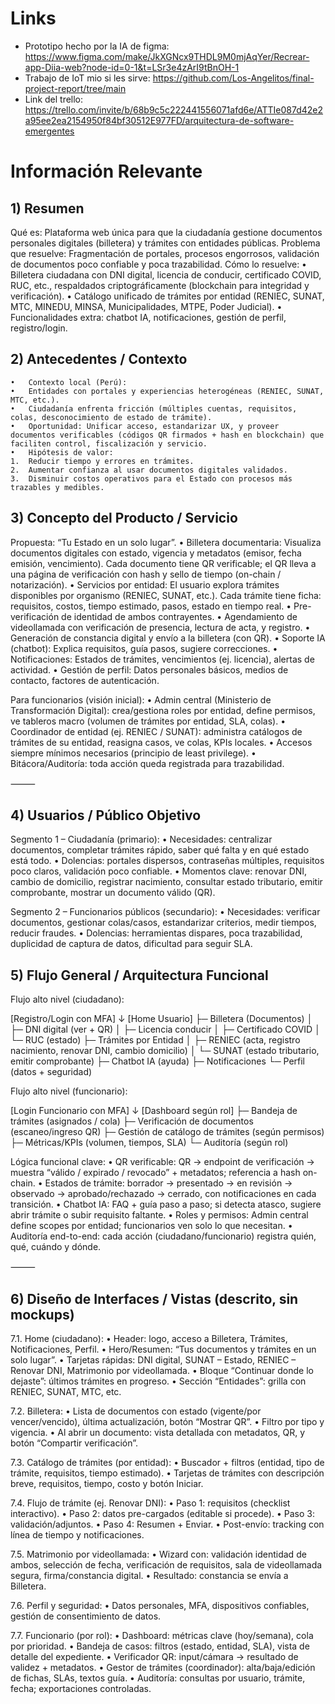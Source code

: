 # Links
- Prototipo hecho por la IA de figma: https://www.figma.com/make/JkXGNcx9THDL9M0mjAqYer/Recrear-app-Diia-web?node-id=0-1&t=LSr3e4zArI9tBnOH-1
- Trabajo de IoT mio si les sirve: https://github.com/Los-Angelitos/final-project-report/tree/main
- Link del trello: https://trello.com/invite/b/68b9c5c222441556071afd6e/ATTIe087d42e2a95ee2ea2154950f84bf30512E977FD/arquitectura-de-software-emergentes

# Información Relevante

## 1) Resumen 

Qué es: Plataforma web única para que la ciudadanía gestione documentos personales digitales (billetera) y trámites con entidades públicas.
Problema que resuelve: Fragmentación de portales, procesos engorrosos, validación de documentos poco confiable y poca trazabilidad.
Cómo lo resuelve:
	•	Billetera ciudadana con DNI digital, licencia de conducir, certificado COVID, RUC, etc., respaldados criptográficamente (blockchain para integridad y verificación).
	•	Catálogo unificado de trámites por entidad (RENIEC, SUNAT, MTC, MINEDU, MINSA, Municipalidades, MTPE, Poder Judicial).
	•	Funcionalidades extra: chatbot IA, notificaciones, gestión de perfil, registro/login.

## 2) Antecedentes / Contexto  
	•	Contexto local (Perú):
	•	Entidades con portales y experiencias heterogéneas (RENIEC, SUNAT, MTC, etc.).
	•	Ciudadanía enfrenta fricción (múltiples cuentas, requisitos, colas, desconocimiento de estado de trámite).
	•	Oportunidad: Unificar acceso, estandarizar UX, y proveer documentos verificables (códigos QR firmados + hash en blockchain) que faciliten control, fiscalización y servicio.
	•	Hipótesis de valor:
	1.	Reducir tiempo y errores en trámites.
	2.	Aumentar confianza al usar documentos digitales validados.
	3.	Disminuir costos operativos para el Estado con procesos más trazables y medibles.

## 3) Concepto del Producto / Servicio

Propuesta: “Tu Estado en un solo lugar”.
	•	Billetera documentaria: Visualiza documentos digitales con estado, vigencia y metadatos (emisor, fecha emisión, vencimiento). 
 Cada documento tiene QR verificable; el QR lleva a una página de verificación con hash y sello de tiempo (on-chain / notarización).
	•	Servicios por entidad: El usuario explora trámites disponibles por organismo (RENIEC, SUNAT, etc.). Cada trámite tiene ficha: requisitos, costos, 
 tiempo estimado, pasos, estado en tiempo real.
	•	Pre-verificación de identidad de ambos contrayentes.
	•	Agendamiento de videollamada con verificación de presencia, lectura de acta, y registro.
	•	Generación de constancia digital y envío a la billetera (con QR).
	•	Soporte IA (chatbot): Explica requisitos, guía pasos, sugiere correcciones.
	•	Notificaciones: Estados de trámites, vencimientos (ej. licencia), alertas de actividad.
	•	Gestión de perfil: Datos personales básicos, medios de contacto, factores de autenticación.

Para funcionarios (visión inicial):
	•	Admin central (Ministerio de Transformación Digital): crea/gestiona roles por entidad, define permisos, ve tableros macro (volumen de trámites por entidad, SLA, colas).
	•	Coordinador de entidad (ej. RENIEC / SUNAT): administra catálogos de trámites de su entidad, reasigna casos, ve colas, KPIs locales.
	•	Accesos siempre mínimos necesarios (principio de least privilege).
	•	Bitácora/Auditoría: toda acción queda registrada para trazabilidad.

⸻

## 4) Usuarios / Público Objetivo

Segmento 1 – Ciudadanía (primario):
	•	Necesidades: centralizar documentos, completar trámites rápido, saber qué falta y en qué estado está todo.
	•	Dolencias: portales dispersos, contraseñas múltiples, requisitos poco claros, validación poco confiable.
	•	Momentos clave: renovar DNI, cambio de domicilio, registrar nacimiento, consultar estado tributario, emitir comprobante, mostrar un documento válido (QR).

Segmento 2 – Funcionarios públicos (secundario):
	•	Necesidades: verificar documentos, gestionar colas/casos, estandarizar criterios, medir tiempos, reducir fraudes.
	•	Dolencias: herramientas dispares, poca trazabilidad, duplicidad de captura de datos, dificultad para seguir SLA.


## 5) Flujo General / Arquitectura Funcional

Flujo alto nivel (ciudadano):

[Registro/Login con MFA]
   ↓
[Home Usuario]
   ├─ Billetera (Documentos)
   │    ├─ DNI digital (ver + QR)
   │    ├─ Licencia conducir
   │    ├─ Certificado COVID
   │    └─ RUC (estado)
   ├─ Trámites por Entidad
   │    ├─ RENIEC (acta, registro nacimiento, renovar DNI, cambio domicilio)
   │    └─ SUNAT (estado tributario, emitir comprobante)
   ├─ Chatbot IA (ayuda)
   ├─ Notificaciones
   └─ Perfil (datos + seguridad)

Flujo alto nivel (funcionario):

[Login Funcionario con MFA]
   ↓
[Dashboard según rol]
   ├─ Bandeja de trámites (asignados / cola)
   ├─ Verificación de documentos (escaneo/ingreso QR)
   ├─ Gestión de catálogo de trámites (según permisos)
   ├─ Métricas/KPIs (volumen, tiempos, SLA)
   └─ Auditoría (según rol)

Lógica funcional clave:
	•	QR verificable: QR → endpoint de verificación → muestra “válido / expirado / revocado” + metadatos; referencia a hash on-chain.
	•	Estados de trámite: borrador → presentado → en revisión → observado → aprobado/rechazado → cerrado, con notificaciones en cada transición.
	•	Chatbot IA: FAQ + guía paso a paso; si detecta atasco, sugiere abrir trámite o subir requisito faltante.
	•	Roles y permisos: Admin central define scopes por entidad; funcionarios ven solo lo que necesitan.
	•	Auditoría end-to-end: cada acción (ciudadano/funcionario) registra quién, qué, cuándo y dónde.

⸻

## 6) Diseño de Interfaces / Vistas (descrito, sin mockups)

7.1. Home (ciudadano):
	•	Header: logo, acceso a Billetera, Trámites, Notificaciones, Perfil.
	•	Hero/Resumen: “Tus documentos y trámites en un solo lugar”.
	•	Tarjetas rápidas: DNI digital, SUNAT – Estado, RENIEC – Renovar DNI, Matrimonio por videollamada.
	•	Bloque “Continuar donde lo dejaste”: últimos trámites en progreso.
	•	Sección “Entidades”: grilla con RENIEC, SUNAT, MTC, etc.

7.2. Billetera:
	•	Lista de documentos con estado (vigente/por vencer/vencido), última actualización, botón “Mostrar QR”.
	•	Filtro por tipo y vigencia.
	•	Al abrir un documento: vista detallada con metadatos, QR, y botón “Compartir verificación”.

7.3. Catálogo de trámites (por entidad):
	•	Buscador + filtros (entidad, tipo de trámite, requisitos, tiempo estimado).
	•	Tarjetas de trámites con descripción breve, requisitos, tiempo, costo y botón Iniciar.

7.4. Flujo de trámite (ej. Renovar DNI):
	•	Paso 1: requisitos (checklist interactivo).
	•	Paso 2: datos pre-cargados (editable si procede).
	•	Paso 3: validación/adjuntos.
	•	Paso 4: Resumen + Enviar.
	•	Post-envío: tracking con línea de tiempo y notificaciones.

7.5. Matrimonio por videollamada:
	•	Wizard con: validación identidad de ambos, selección de fecha, verificación de requisitos, sala de videollamada segura, firma/constancia digital.
	•	Resultado: constancia se envía a Billetera.

7.6. Perfil y seguridad:
	•	Datos personales, MFA, dispositivos confiables, gestión de consentimiento de datos.

7.7. Funcionario (por rol):
	•	Dashboard: métricas clave (hoy/semana), cola por prioridad.
	•	Bandeja de casos: filtros (estado, entidad, SLA), vista de detalle del expediente.
	•	Verificador QR: input/cámara → resultado de validez + metadatos.
	•	Gestor de trámites (coordinador): alta/baja/edición de fichas, SLAs, textos guía.
	•	Auditoría: consultas por usuario, trámite, fecha; exportaciones controladas.
